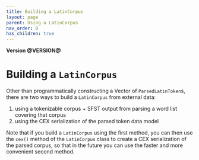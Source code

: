 ```yaml
---
title: Building a LatinCorpus
layout: page
parent: Using a LatinCorpus
nav_order: 0
has_children: true
---
```


**Version @VERSION@**

# Building a `LatinCorpus`

Other than programmatically constructing a Vector of `ParsedLatinToken`s, there are two ways to build a `LatinCorpus` from external data:

1. using a tokenizable corpus + SFST output from parsing a word list covering that corpus
2. using the CEX serialization of the parsed token data model

Note that if you build a `LatinCorpus` using the first method, you can then use the `cex()` method of the `LatinCorpus` class to create a CEX serialization of the parsed corpus, so that in the future you can use the faster and more convenient second method.
